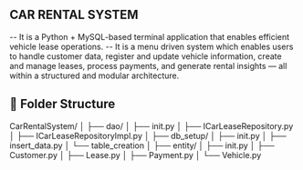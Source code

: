 CAR RENTAL SYSTEM
-------------------------------------------------------------------------------------------------------------------------------------------------------------------
 -- It is a Python + MySQL-based terminal application that enables efficient vehicle lease operations.
 -- It is a menu driven system which enables users to handle customer data, register and update vehicle information, create and manage leases, process payments, and generate rental insights — all within a structured and modular architecture.


📁 Folder Structure
-------------------------------------------------------------------------------------------------------------------------------------------------------------------
CarRentalSystem/
│
├── dao/
│ ├── init.py
│ ├── ICarLeaseRepository.py
│ ├── ICarLeaseRepositoryImpl.py
│
├── db_setup/
│ ├── init.py
│ ├── insert_data.py
│ └── table_creation
│
├── entity/
│ ├── init.py
│ ├── Customer.py
│ ├── Lease.py
│ ├── Payment.py
│ └── Vehicle.py


